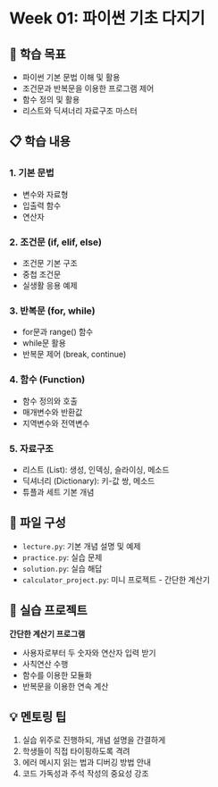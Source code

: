 # Week 01: 파이썬 기초 다지기

## 🎯 학습 목표
- 파이썬 기본 문법 이해 및 활용
- 조건문과 반복문을 이용한 프로그램 제어
- 함수 정의 및 활용
- 리스트와 딕셔너리 자료구조 마스터

## 📋 학습 내용

### 1. 기본 문법
- 변수와 자료형
- 입출력 함수
- 연산자

### 2. 조건문 (if, elif, else)
- 조건문 기본 구조
- 중첩 조건문
- 실생활 응용 예제

### 3. 반복문 (for, while)
- for문과 range() 함수
- while문 활용
- 반복문 제어 (break, continue)

### 4. 함수 (Function)
- 함수 정의와 호출
- 매개변수와 반환값
- 지역변수와 전역변수

### 5. 자료구조
- 리스트 (List): 생성, 인덱싱, 슬라이싱, 메소드
- 딕셔너리 (Dictionary): 키-값 쌍, 메소드
- 튜플과 세트 기본 개념

## 📁 파일 구성
- `lecture.py`: 기본 개념 설명 및 예제
- `practice.py`: 실습 문제
- `solution.py`: 실습 해답
- `calculator_project.py`: 미니 프로젝트 - 간단한 계산기

## 🚀 실습 프로젝트
**간단한 계산기 프로그램**
- 사용자로부터 두 숫자와 연산자 입력 받기
- 사칙연산 수행
- 함수를 이용한 모듈화
- 반복문을 이용한 연속 계산

## 💡 멘토링 팁
1. 실습 위주로 진행하되, 개념 설명을 간결하게
2. 학생들이 직접 타이핑하도록 격려
3. 에러 메시지 읽는 법과 디버깅 방법 안내
4. 코드 가독성과 주석 작성의 중요성 강조
